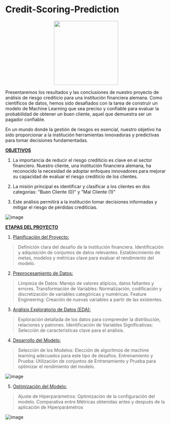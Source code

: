 # Credit-Scoring-Prediction

<div align="center">
  <img src="https://raw.githubusercontent.com/davidcarrillo10288/Credit-Scoring-Prediction/main/assets/104275645/331eefc1-b352-4299-8590-8621f2087879" width="200" height="200">
</div>
               
Presentaremos los resultados y las conclusiones de nuestro proyecto de análisis de riesgo crediticio para una institución financiera alemana. Como científicos de datos, 
hemos sido desafiados con la tarea de construir un modelo de Machine Learning que sea preciso y confiable para evaluar la probabilidad de obtener un buen cliente, aquel 
que demuestra ser un pagador confiable.

En un mundo donde la gestión de riesgos es esencial, nuestro objetivo ha sido proporcionar a la institución herramientas innovadoras y predictivas para tomar decisiones 
fundamentadas.

**<ins>OBJETIVOS</ins>**

1. La importancia de reducir el riesgo crediticio es clave en el sector financiero. Nuestro cliente, una institución financiera alemana, ha reconocido la necesidad de
   adoptar enfoques innovadores para mejorar su capacidad de evaluar el riesgo crediticio de los clientes.
   
2. La misión principal es identificar y clasificar a los clientes en dos categorías: "Buen Cliente (0)" y "Mal Cliente (1)"
   
3. Este análisis permitirá a la institución tomar decisiones informadas y mitigar el riesgo de pérdidas crediticias.

![image](https://github.com/davidcarrillo10288/Credit-Scoring-Prediction/assets/104275645/786104a3-01c0-4d39-b4a5-8de4587717e4)

**<ins>ETAPAS DEL PROYECTO</ins>**

1. <ins>Planificación del Proyecto:</ins>

> Definición clara del desafío de la institución financiera.
> Identificación y adquisición de conjuntos de datos relevantes.
> Establecimiento de metas, modelos y métricas clave para evaluar el rendimiento del modelo.


2. <ins>Preprocesamiento de Datos:</ins>

> Limpieza de Datos: Manejo de valores atípicos, datos faltantes y errores.
> Transformación de Variables: Normalización, codificación y discretización de variables categóricas y numéricas.
> Feature Engineering: Creación de nuevas variables a partir de las existentes.


3. <ins>Análisis Exploratorio de Datos (EDA):</ins>

> Exploración detallada de los datos para comprender la distribución, relaciones y patrones.
> Identificación de Variables Significativas: Selección de características clave para el análisis.


4. <ins>Desarrollo del Modelo:</ins>

> Selección de los Modelos: Elección de algoritmos de machine learning adecuados para este tipo de desafíos.
> Entrenamiento y Prueba: Utilización de conjuntos de Entrenamiento y Prueba para optimizar el rendimiento del modelo.

![image](https://github.com/davidcarrillo10288/Credit-Scoring-Prediction/assets/104275645/dc35636b-d02b-4eb2-a8db-033cd8001ac5)


5. <ins>Optimización del Modelo:</ins>

> Ajuste de Hiperparámetros: Optimización de la configuración del modelo.
> Comparativa entre Métricas obtenidas antes y después de la aplicación de Hiperparámetros

![image](https://github.com/davidcarrillo10288/Credit-Scoring-Prediction/assets/104275645/94954807-3575-4e7e-9012-35fdff91106a)
